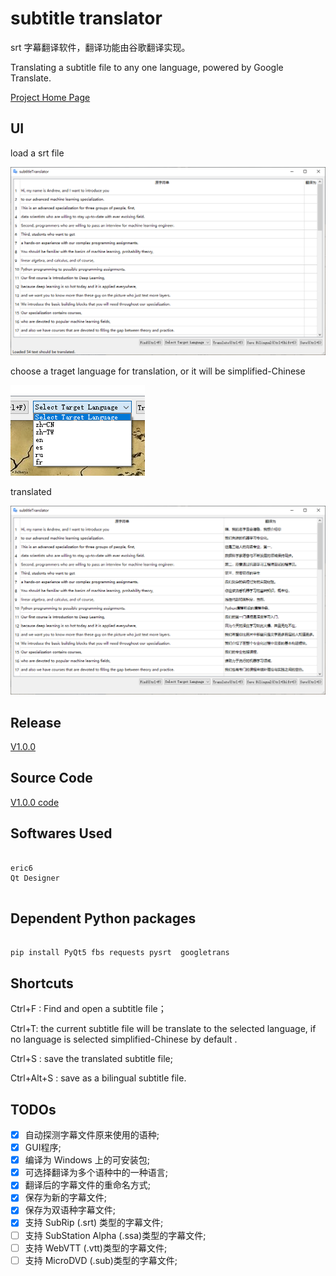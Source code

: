 # subtitle translator


srt 字幕翻译软件，翻译功能由谷歌翻译实现。

Translating a subtitle file to any one language, powered by Google Translate.

[Project Home Page](http://coolwp.com/subtitle-translator.html)


## UI

load a srt file

![](screenshot/001.png)

choose a traget language for translation, or it will be simplified-Chinese

![](screenshot/003.png)

translated

![](screenshot/002.png)


## Release

[V1.0.0](https://github.com/suifengtec/subtitle-translator/releases/)


## Source Code

[V1.0.0 code ](./src)

## Softwares Used

```

eric6
Qt Designer


```

## Dependent Python packages
```

pip install PyQt5 fbs requests pysrt  googletrans

```

## Shortcuts

Ctrl+F : Find and open a subtitle file；

Ctrl+T: the current subtitle file will be translate to the selected language, if no language is selected simplified-Chinese by default .

Ctrl+S : save the translated subtitle file;

Ctrl+Alt+S : save as a bilingual subtitle file.


## TODOs

- [x] 自动探测字幕文件原来使用的语种;
- [x] GUI程序;
- [x] 编译为 Windows 上的可安装包;
- [x] 可选择翻译为多个语种中的一种语言;
- [x] 翻译后的字幕文件的重命名方式;
- [x] 保存为新的字幕文件;
- [x] 保存为双语种字幕文件;
- [x] 支持 SubRip (.srt) 类型的字幕文件;
- [ ] 支持 SubStation Alpha (.ssa)类型的字幕文件;
- [ ] 支持 WebVTT (.vtt)类型的字幕文件;
- [ ] 支持 MicroDVD (.sub)类型的字幕文件;
